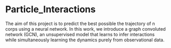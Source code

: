 # Particle_Interactions
 
The aim of this project is to predict the best possible the trajectory of n corps using a neural network. In this work, we introduce a graph convoluted network (GCN), an unsupervised model that learns to infer interactions while simultaneously learning the dynamics purely from observational data.
